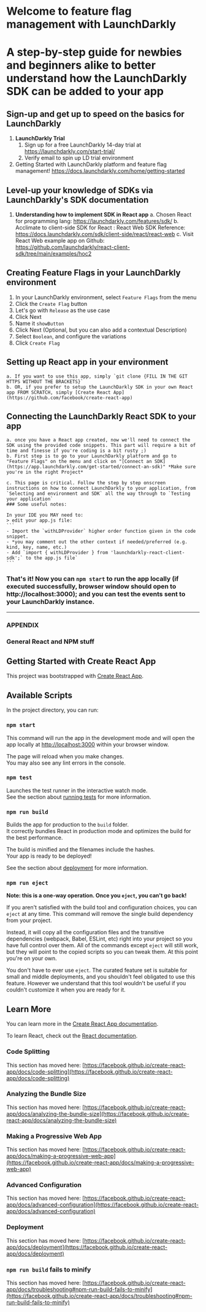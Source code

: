 # Welcome to feature flag management with LaunchDarkly
# A step-by-step guide for newbies and beginners alike to better understand how the LaunchDarkly SDK can be added to your app

## Sign-up and get up to speed on the basics for LaunchDarkly
1. **LaunchDarkly Trial**
	1. Sign up for a free LaunchDarkly 14-day trial at https://launchdarkly.com/start-trial/
	2. Verify email to spin up LD trial environment
2. Getting Started with LaunchDarkly platform and feature flag management!  https://docs.launchdarkly.com/home/getting-started

## Level-up your knowledge of SDKs via LaunchDarkly's SDK documentation
1. **Understanding how to implement SDK in React app**
	a. Chosen React for programming lang: https://launchdarkly.com/features/sdk/
	b. Acclimate to client-side SDK for React : React Web SDK Reference:  https://docs.launchdarkly.com/sdk/client-side/react/react-web
	c. Visit React Web example app on Github:  https://github.com/launchdarkly/react-client-sdk/tree/main/examples/hoc2

## Creating Feature Flags in your LaunchDarkly environment
1. In your LaunchDarkly environment, select `Feature Flags` from the menu
2. Click the `Create Flag` button
3. Let's go with `Release` as the use case
4. Click Next
5. Name it `showButton`
6. Click Next (Optional, but you can also add a contextual Description)
7. Select `Boolean`, and configure the variations 
8. Click `Create Flag`

## Setting up React app in your environment
	a. If you want to use this app, simply `git clone {FILL IN THE GIT HTTPS WITHOUT THE BRACKETS}`
	b. OR, if you prefer to setup the LaunchDarkly SDK in your own React app FROM SCRATCH, simply [Create React App](https://github.com/facebook/create-react-app)

## Connecting the LaunchDarkly React SDK to your app
	a. once you have a React app created, now we'll need to connect the SDK using the provided code snippets. This part will require a bit of time and finesse if you're coding is a bit rusty ;)
	b. First step is to go to your LaunchDarkly platform and go to "Feature Flags" on the menu and click on "[Connect an SDK](https://app.launchdarkly.com/get-started/connect-an-sdk)" *Make sure you're in the right Project*

	c. This page is critical. Follow the step by step onscreen instructions on how to connect LaunchDarkly to your application, from `Selecting and environment and SDK` all the way through to `Testing your application`
	### Some useful notes:
	
	In your IDE you MAY need to:
	> edit your app.js file:
	```
	- Import the `withLDProvider` higher order function given in the code snippet.
	- *you may comment out the other context if needed/preferred (e.g. kind, key, name, etc.)
	- Add `import { withLDProvider } from 'launchdarkly-react-client-sdk';` to the app.js file`
	```

### That's it! Now you can `npm start` to run the app locally (if executed successfully, browser window should open to http://localhost:3000); and you can test the events sent to your LaunchDarkly instance.

---

### APPENDIX
### General React and NPM stuff

## Getting Started with Create React App

This project was bootstrapped with [Create React App](https://github.com/facebook/create-react-app).

## Available Scripts

In the project directory, you can run:

### `npm start`

This command will run the app in the development mode and will open the app locally at 
[http://localhost:3000](http://localhost:3000) within your browser window.

The page will reload when you make changes.\
You may also see any lint errors in the console.

### `npm test`

Launches the test runner in the interactive watch mode.\
See the section about [running tests](https://facebook.github.io/create-react-app/docs/running-tests) for more information.

### `npm run build`

Builds the app for production to the `build` folder.\
It correctly bundles React in production mode and optimizes the build for the best performance.

The build is minified and the filenames include the hashes.\
Your app is ready to be deployed!

See the section about [deployment](https://facebook.github.io/create-react-app/docs/deployment) for more information.

### `npm run eject`

**Note: this is a one-way operation. Once you `eject`, you can't go back!**

If you aren't satisfied with the build tool and configuration choices, you can `eject` at any time. This command will remove the single build dependency from your project.

Instead, it will copy all the configuration files and the transitive dependencies (webpack, Babel, ESLint, etc) right into your project so you have full control over them. All of the commands except `eject` will still work, but they will point to the copied scripts so you can tweak them. At this point you're on your own.

You don't have to ever use `eject`. The curated feature set is suitable for small and middle deployments, and you shouldn't feel obligated to use this feature. However we understand that this tool wouldn't be useful if you couldn't customize it when you are ready for it.

## Learn More

You can learn more in the [Create React App documentation](https://facebook.github.io/create-react-app/docs/getting-started).

To learn React, check out the [React documentation](https://reactjs.org/).

### Code Splitting

This section has moved here: [https://facebook.github.io/create-react-app/docs/code-splitting](https://facebook.github.io/create-react-app/docs/code-splitting)

### Analyzing the Bundle Size

This section has moved here: [https://facebook.github.io/create-react-app/docs/analyzing-the-bundle-size](https://facebook.github.io/create-react-app/docs/analyzing-the-bundle-size)

### Making a Progressive Web App

This section has moved here: [https://facebook.github.io/create-react-app/docs/making-a-progressive-web-app](https://facebook.github.io/create-react-app/docs/making-a-progressive-web-app)

### Advanced Configuration

This section has moved here: [https://facebook.github.io/create-react-app/docs/advanced-configuration](https://facebook.github.io/create-react-app/docs/advanced-configuration)

### Deployment

This section has moved here: [https://facebook.github.io/create-react-app/docs/deployment](https://facebook.github.io/create-react-app/docs/deployment)

### `npm run build` fails to minify

This section has moved here: [https://facebook.github.io/create-react-app/docs/troubleshooting#npm-run-build-fails-to-minify](https://facebook.github.io/create-react-app/docs/troubleshooting#npm-run-build-fails-to-minify)
